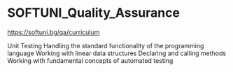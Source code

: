 # SOFTUNI_Quality_Assurance
https://softuni.bg/qa/curriculum


Unit Testing
Handling the standard functionality of the programming language
Working with linear data structures
Declaring and calling methods
Working with fundamental concepts of automated testing
